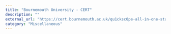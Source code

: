 ```yaml
---
title: "Bournemouth University - CERT"
description: ""
external_url: "https://cert.bournemouth.ac.uk/qu1cksc0pe-all-in-one-static-malware-analysis-tool/"
category: "Miscellaneous"
---
```

